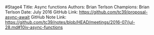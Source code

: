 #Stage4
Title: Async functions
Authors: Brian Terlson
Champions: Brian Terlson
Date: July 2016
GitHub Link: https://github.com/tc39/proposal-async-await
GitHub Note Link: https://github.com/tc39/notes/blob/HEAD/meetings/2016-07/jul-28.md#10iv-async-functions
